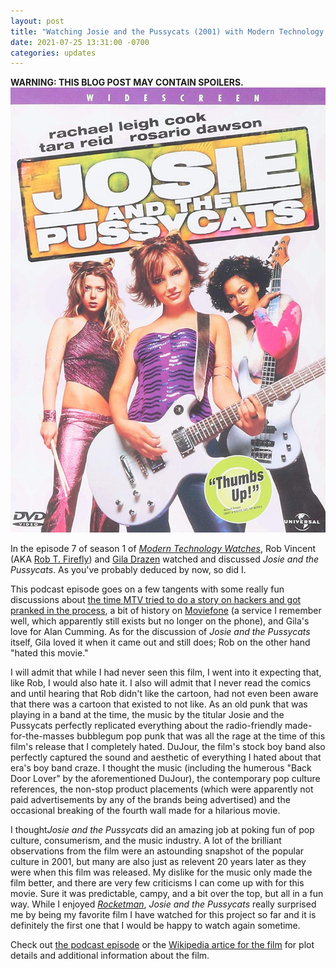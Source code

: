 ```yaml
---
layout: post
title: "Watching Josie and the Pussycats (2001) with Modern Technology Watches"
date: 2021-07-25 13:31:00 -0700
categories: updates
---
```

**WARNING: THIS BLOG POST MAY CONTAIN SPOILERS.**
![Film Poster for Josie and the Pussycats (2001)](/img/JosieAndThePussycats.jpg)

In the episode 7 of season 1 of *[Modern Technology Watches](https://modern.technology/)*, Rob Vincent (AKA [Rob T. Firefly](https://twitter.com/rob_t_firefly)) and [Gila Drazen](https://twitter.com/gilahava704) watched and discussed *Josie and the Pussycats*. As you've probably deduced by now, so did I.

This podcast episode goes on a few tangents with some really fun discussions about [the time MTV tried to do a story on hackers and got pranked in the process](https://www.zdnet.com/article/mtv-made-to-look-ridiculous-by-fake-hacker/), a bit of history on [Moviefone](https://en.wikipedia.org/wiki/Moviefone) (a service I remember well, which apparently still exists but no longer on the phone), and Gila's love for Alan Cumming. As for the discussion of *Josie and the Pussycats* itself, Gila loved it when it came out and still does; Rob on the other hand "hated this movie." 

I will admit that while I had never seen this film, I went into it expecting that, like Rob, I would also hate it. I also will admit that I never read the comics and until hearing that Rob didn't like the cartoon, had not even been aware that there was a cartoon that existed to not like. As an old punk that was playing in a band at the time, the music by the titular Josie and the Pussycats perfectly replicated everything about the radio-friendly made-for-the-masses bubblegum pop punk that was all the rage at the time of this film's release that I completely hated. DuJour, the film's stock boy band also perfectly captured the sound and aesthetic of everything I hated about that era's boy band craze. I thought the music (including the humerous "Back Door Lover" by the aforementioned DuJour), the contemporary pop culture references, the non-stop product placements (which were apparently not paid advertisements by any of the brands being advertised) and the occasional breaking of the fourth wall made for a hilarious movie. 

I thought*Josie and the Pussycats* did an amazing job at poking fun of pop culture, consumerism, and the music industry. A lot of the brilliant observations from the film were an astounding snapshot of the popular culture in 2001, but many are also just as relevent 20 years later as they were when this film was released. My dislike for the music only made the film better, and there are very few criticisms I can come up with for this movie. Sure it was predictable, campy, and a bit over the top, but all in a fun way. While I enjoyed *[Rocketman](ttps://sudoneuron.com/updates/2021/07/20/watching-rocketman-with-modern-technology-watches.html)*, *Josie and the Pussycats* really surprised me by being my favorite film I have watched for this project so far and it is definitely the first one that I would be happy to watch again sometime.

Check out [the podcast episode](https://modern.technology/2019/10/25/modern-technology-watches-episode-107-josie-and-the-pussycats-2001/) or the [Wikipedia artice for the film](https://en.wikipedia.org/wiki/Josie_and_the_Pussycats_(film)) for plot details and additional information about the film.